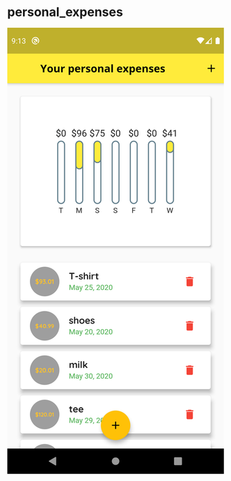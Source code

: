 # personal_expenses

![Alt text](screenshoot/androidScreenShoot.png?raw=true "android screenshoot")
